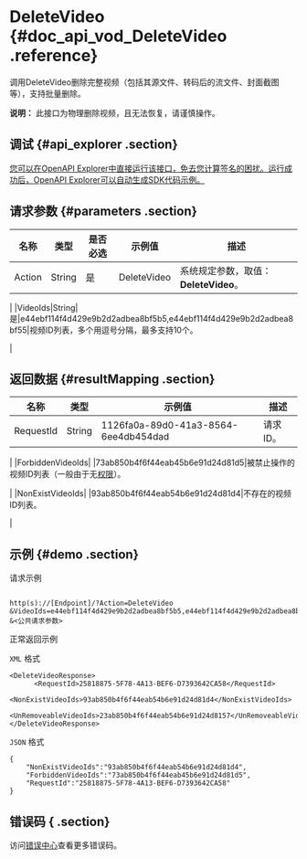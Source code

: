 # DeleteVideo {#doc_api_vod_DeleteVideo .reference}

调用DeleteVideo删除完整视频（包括其源文件、转码后的流文件、封面截图等），支持批量删除。

**说明：** 此接口为物理删除视频，且无法恢复，请谨慎操作。

## 调试 {#api_explorer .section}

[您可以在OpenAPI Explorer中直接运行该接口，免去您计算签名的困扰。运行成功后，OpenAPI Explorer可以自动生成SDK代码示例。](https://api.aliyun.com/#product=vod&api=DeleteVideo&type=RPC&version=2017-03-21)

## 请求参数 {#parameters .section}

|名称|类型|是否必选|示例值|描述|
|--|--|----|---|--|
|Action|String|是|DeleteVideo|系统规定参数，取值：**DeleteVideo**。

 |
|VideoIds|String|是|e44ebf114f4d429e9b2d2adbea8bf5b5,e44ebf114f4d429e9b2d2adbea8bf55|视频ID列表，多个用逗号分隔，最多支持10个。

 |

## 返回数据 {#resultMapping .section}

|名称|类型|示例值|描述|
|--|--|---|--|
|RequestId|String|1126fa0a-89d0-41a3-8564-6ee4db454dad|请求ID。

 |
|ForbiddenVideoIds| |73ab850b4f6f44eab45b6e91d24d81d5|被禁止操作的视频ID列表（一般由于无[权限](https://help.aliyun.com/document_detail/113600.html?spm=a2c4g.11186623.2.16.638eed43Kpbfh0#AppAuth)）。

 |
|NonExistVideoIds| |93ab850b4f6f44eab54b6e91d24d81d4|不存在的视频ID列表。

 |

## 示例 {#demo .section}

请求示例

``` {#request_demo}

http(s)://[Endpoint]/?Action=DeleteVideo
&VideoIds=e44ebf114f4d429e9b2d2adbea8bf5b5,e44ebf114f4d429e9b2d2adbea8bf55
&<公共请求参数>

```

正常返回示例

`XML` 格式

``` {#xml_return_success_demo}
<DeleteVideoResponse>
      <RequestId>25818875-5F78-4A13-BEF6-D7393642CA58</RequestId>
      <NonExistVideoIds>93ab850b4f6f44eab54b6e91d24d81d4</NonExistVideoIds>
	  <UnRemoveableVideoIds>23ab850b4f6f44eab54b6e91d24d8157</UnRemoveableVideoIds>
</DeleteVideoResponse>
```

`JSON` 格式

``` {#json_return_success_demo}
{
	"NonExistVideoIds":"93ab850b4f6f44eab54b6e91d24d81d4",
	"ForbiddenVideoIds":"73ab850b4f6f44eab45b6e91d24d81d5",
	"RequestId":"25818875-5F78-4A13-BEF6-D7393642CA58"
}
```

## 错误码 { .section}

访问[错误中心](https://error-center.aliyun.com/status/product/vod)查看更多错误码。

